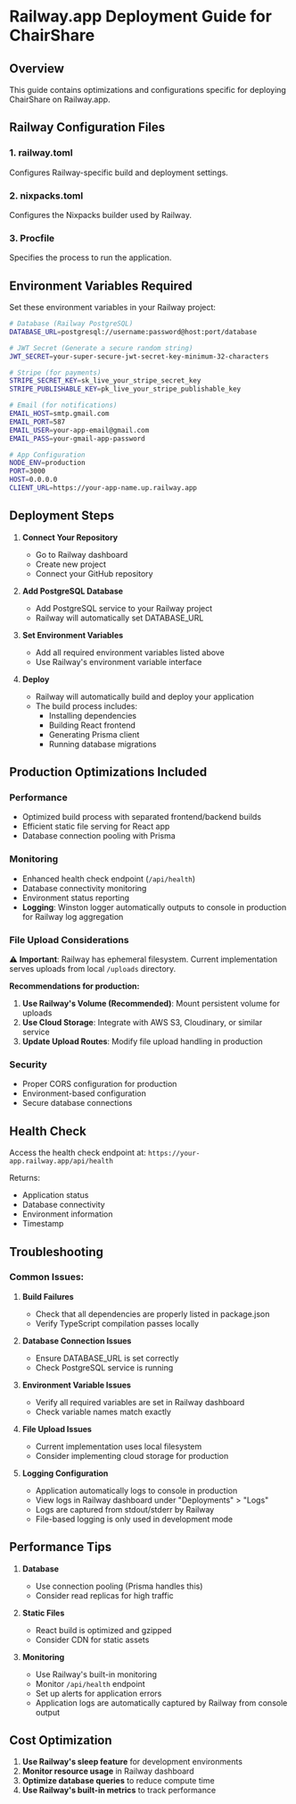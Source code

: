 # Railway.app Deployment Guide for ChairShare

## Overview

This guide contains optimizations and configurations specific for deploying ChairShare on Railway.app.

## Railway Configuration Files

### 1. railway.toml

Configures Railway-specific build and deployment settings.

### 2. nixpacks.toml

Configures the Nixpacks builder used by Railway.

### 3. Procfile

Specifies the process to run the application.

## Environment Variables Required

Set these environment variables in your Railway project:

```bash
# Database (Railway PostgreSQL)
DATABASE_URL=postgresql://username:password@host:port/database

# JWT Secret (Generate a secure random string)
JWT_SECRET=your-super-secure-jwt-secret-key-minimum-32-characters

# Stripe (for payments)
STRIPE_SECRET_KEY=sk_live_your_stripe_secret_key
STRIPE_PUBLISHABLE_KEY=pk_live_your_stripe_publishable_key

# Email (for notifications)
EMAIL_HOST=smtp.gmail.com
EMAIL_PORT=587
EMAIL_USER=your-app-email@gmail.com
EMAIL_PASS=your-gmail-app-password

# App Configuration
NODE_ENV=production
PORT=3000
HOST=0.0.0.0
CLIENT_URL=https://your-app-name.up.railway.app
```

## Deployment Steps

1. **Connect Your Repository**
   - Go to Railway dashboard
   - Create new project
   - Connect your GitHub repository

2. **Add PostgreSQL Database**
   - Add PostgreSQL service to your Railway project
   - Railway will automatically set DATABASE_URL

3. **Set Environment Variables**
   - Add all required environment variables listed above
   - Use Railway's environment variable interface

4. **Deploy**
   - Railway will automatically build and deploy your application
   - The build process includes:
     - Installing dependencies
     - Building React frontend
     - Generating Prisma client
     - Running database migrations

## Production Optimizations Included

### Performance

- Optimized build process with separated frontend/backend builds
- Efficient static file serving for React app
- Database connection pooling with Prisma

### Monitoring

- Enhanced health check endpoint (`/api/health`)
- Database connectivity monitoring
- Environment status reporting
- **Logging**: Winston logger automatically outputs to console in production for Railway log aggregation

### File Upload Considerations

⚠️ **Important**: Railway has ephemeral filesystem. Current implementation serves uploads from local `/uploads` directory.

**Recommendations for production:**

1. **Use Railway's Volume (Recommended)**: Mount persistent volume for uploads
2. **Use Cloud Storage**: Integrate with AWS S3, Cloudinary, or similar service
3. **Update Upload Routes**: Modify file upload handling in production

### Security

- Proper CORS configuration for production
- Environment-based configuration
- Secure database connections

## Health Check

Access the health check endpoint at: `https://your-app.railway.app/api/health`

Returns:

- Application status
- Database connectivity
- Environment information
- Timestamp

## Troubleshooting

### Common Issues:

1. **Build Failures**
   - Check that all dependencies are properly listed in package.json
   - Verify TypeScript compilation passes locally

2. **Database Connection Issues**
   - Ensure DATABASE_URL is set correctly
   - Check PostgreSQL service is running

3. **Environment Variable Issues**
   - Verify all required variables are set in Railway dashboard
   - Check variable names match exactly

4. **File Upload Issues**
   - Current implementation uses local filesystem
   - Consider implementing cloud storage for production

5. **Logging Configuration**
   - Application automatically logs to console in production
   - View logs in Railway dashboard under "Deployments" > "Logs"
   - Logs are captured from stdout/stderr by Railway
   - File-based logging is only used in development mode

## Performance Tips

1. **Database**
   - Use connection pooling (Prisma handles this)
   - Consider read replicas for high traffic

2. **Static Files**
   - React build is optimized and gzipped
   - Consider CDN for static assets

3. **Monitoring**
   - Use Railway's built-in monitoring
   - Monitor `/api/health` endpoint
   - Set up alerts for application errors
   - Application logs are automatically captured by Railway from console output

## Cost Optimization

1. **Use Railway's sleep feature** for development environments
2. **Monitor resource usage** in Railway dashboard
3. **Optimize database queries** to reduce compute time
4. **Use Railway's built-in metrics** to track performance
